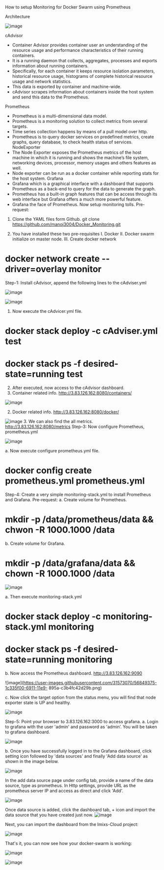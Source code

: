 How to setup Monitoring for Docker Swarm using Prometheus

Architecture

![image](https://user-images.githubusercontent.com/31573070/56849295-54866d80-6910-11e9-92e8-0a4443efaf6b.png)


 
cAdvisor
-	Container Advisor provides container user an understanding of the resource usage and performance characteristics of their running containers.
-	It is a running daemon that collects, aggregates, processes and exports information about running containers.
-	Specifically, for each container it keeps resource isolation parameters, historical resource usage, histograms of complete historical resource usage and network statistics.
-	This data is exported by container and machine-wide.
-	cAdvisor scrapes information about containers inside the host system and send this data to the Prometheus.

Prometheus
-	Prometheus is a multi-dimensional data model.
-	Prometheus is a monitoring solution to collect metrics from several targets.
-	Time series collection happens by means of a pull model over http.
-	Prometheus is to query docker services on predefined metrics, create graphs, query database, to check health status of services. 
NodeExporter
-	The Node Exporter exposes the Prometheus metrics of the host machine in which it is running and shows the machine’s file system, networking devices, processor, memory usages and others features as well.
-	Node exporter can be run as a docker container while reporting stats for the host system.
Grafana
-	Grafana which is a graphical interface with a dashboard that supports Prometheus as a back-end to query for the data to generate the graph.
-	Prometheus has a built-in graph features that can be access through its web interface but Grafana offers a much more powerful feature.
-	Grafana the face of Prometheus.
Now setup monitoring tolls.
Pre-request:
1.	Clone the YAML files form Github.
git clone https://github.com/manoj3004/Docker_Monitoring.git

2.	You have installed these two pre-requisites
I.	Docker
II.	Docker swarm initialize on master node.
III.	Create docker network
# docker network create --driver=overlay monitor
Step-1: Install cAdvisor, append the following lines to the cAdviser.yml

![image](https://user-images.githubusercontent.com/31573070/56849337-b8109b00-6910-11e9-8953-86f0997504e0.png)

![image](https://user-images.githubusercontent.com/31573070/56849338-bc3cb880-6910-11e9-9b80-33c76196d4c0.png)

1.	Now execute the cAdvicer.yml file.
# docker stack deploy -c cAdviser.yml test
# docker stack ps -f desired-state=running test
2.	After executed, now access to the cAdvisor dashboard.
1.	Container related info. http://3.83.126.162:8080/containers/


![image](https://user-images.githubusercontent.com/31573070/56849360-04f47180-6911-11e9-8ce0-1c67ee29e2bb.png)

2.	Docker related info. http://3.83.126.162:8080/docker/

![image](https://user-images.githubusercontent.com/31573070/56849363-0aea5280-6911-11e9-9704-a823c64a0de4.png)
3.	We can also find the all metrics.
http://3.83.126.162:8080/metrics
Step-3: Now configure Prometheus, prometheus.yml

![image](https://user-images.githubusercontent.com/31573070/56849367-10479d00-6911-11e9-9709-db6eeed12e84.png)


a.	Now execute configure prometheus.yml file.
# docker config create prometheus.yml prometheus.yml
Step-4: Create a very simple monitoring-stack.yml to install Prometheus and Grafana.
Pre-request:
a.	Create volume for Prometheus.
# mkdir -p /data/prometheus/data && chwon -R 1000.1000 /data
b.	Create volume for Grafana.
# mkdir -p /data/grafana/data && chown -R 1000.1000 /data

![image](https://user-images.githubusercontent.com/31573070/56849373-189fd800-6911-11e9-9759-e03a517271b8.png)

a.	Then execute monitoring-stack.yml
# docker stack deploy -c monitoring-stack.yml monitoring
# docker stack ps -f desired-state=running monitoring
b.	Now access the Prometheus dashboard.
http://3.83.126.162:9090



![image](https://user-images.githubusercontent.com/31573070/56849375-1c335f00-6911-11e9-
895a-c3b4fc42d29b.png)

c.	Now click the target option from the status menu, you will find that node exporter state is UP and healthy. 

![image](https://user-images.githubusercontent.com/31573070/56849379-281f2100-6911-11e9-9199-3c941f4169ea.png)

Step-5: Point your browser to 3.83.126.162:3000 to access grafana. 
a.	Login to grafana with the user 'admin' and password as 'admin’. You will be taken to grafana dashboard.


![image](https://user-images.githubusercontent.com/31573070/56849381-2d7c6b80-6911-11e9-897b-c65523db4d0d.png)

b.	Once you have successfully logged in to the Grafana dashboard, click setting icon followed by 'data sources' and finally 'Add data source' as shown in the image below.

![image](https://user-images.githubusercontent.com/31573070/56849382-32411f80-6911-11e9-9f0d-be625fcef920.png)

In the add data source page under config tab, provide a name of the data source, type as prometheus. In Http settings, provide URL as the prometheus server IP and access as direct and click 'Add'.


![image](https://user-images.githubusercontent.com/31573070/56849383-38370080-6911-11e9-9017-dca31036f03b.png)

Once data source is added, click the dashboard tab, + icon and import the data source that you have created just now. 
![image](https://user-images.githubusercontent.com/31573070/56849386-3cfbb480-6911-11e9-9bcb-d786b2f9b61f.png)

Next, you can import the dashboard from the Imixs-Cloud project:

![image](https://user-images.githubusercontent.com/31573070/56849389-4258ff00-6911-11e9-96a0-2aa9cf733158.png)

That's it, you can now see how your docker-swarm is working:

![image](https://user-images.githubusercontent.com/31573070/56849391-471db300-6911-11e9-917f-8fae7e13b9db.png)

![image](https://user-images.githubusercontent.com/31573070/56849393-4edd5780-6911-11e9-9653-de3f400675d3.png)



